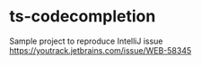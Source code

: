 # ts-codecompletion

Sample project to reproduce IntelliJ issue https://youtrack.jetbrains.com/issue/WEB-58345
